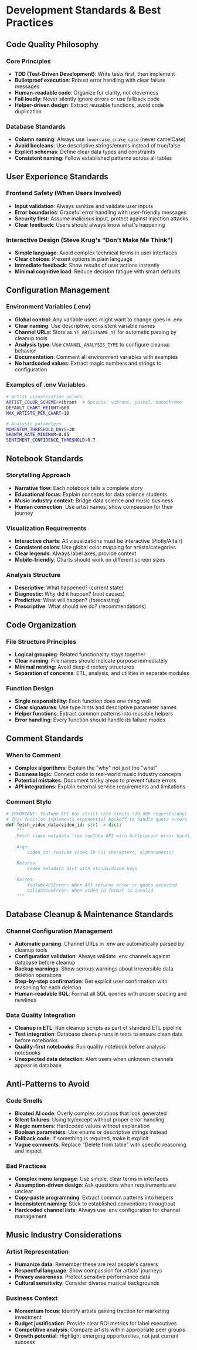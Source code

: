 # Development Standards & Best Practices

## Code Quality Philosophy

### Core Principles
- **TDD (Test-Driven Development)**: Write tests first, then implement
- **Bulletproof execution**: Robust error handling with clear failure messages
- **Human-readable code**: Organize for clarity, not cleverness
- **Fail loudly**: Never silently ignore errors or use fallback code
- **Helper-driven design**: Extract reusable functions, avoid code duplication

### Database Standards
- **Column naming**: Always use `lowercase_snake_case` (never camelCase)
- **Avoid booleans**: Use descriptive strings/enums instead of true/false
- **Explicit schemas**: Define clear data types and constraints
- **Consistent naming**: Follow established patterns across all tables

## User Experience Standards

### Frontend Safety (When Users Involved)
- **Input validation**: Always sanitize and validate user inputs
- **Error boundaries**: Graceful error handling with user-friendly messages
- **Security first**: Assume malicious input, protect against injection attacks
- **Clear feedback**: Users should always know what's happening

### Interactive Design (Steve Krug's "Don't Make Me Think")
- **Simple language**: Avoid complex technical terms in user interfaces
- **Clear choices**: Present options in plain language
- **Immediate feedback**: Show results of user actions instantly
- **Minimal cognitive load**: Reduce decision fatigue with smart defaults

## Configuration Management

### Environment Variables (.env)
- **Global control**: Any variable users might want to change goes in .env
- **Clear naming**: Use descriptive, consistent variable names
- **Channel URLs**: Store as `YT_ARTISTNAME_YT` for automatic parsing by cleanup tools
- **Analysis type**: Use `CHANNEL_ANALYSIS_TYPE` to configure cleanup behavior
- **Documentation**: Comment all environment variables with examples
- **No hardcoded values**: Extract magic numbers and strings to configuration

### Examples of .env Variables
```bash
# Artist visualization colors
ARTIST_COLOR_SCHEME=vibrant  # Options: vibrant, pastel, monochrome
DEFAULT_CHART_HEIGHT=600
MAX_ARTISTS_PER_CHART=10

# Analysis parameters  
MOMENTUM_THRESHOLD_DAYS=30
GROWTH_RATE_MINIMUM=0.05
SENTIMENT_CONFIDENCE_THRESHOLD=0.7
```

## Notebook Standards

### Storytelling Approach
- **Narrative flow**: Each notebook tells a complete story
- **Educational focus**: Explain concepts for data science students
- **Music industry context**: Bridge data science and music business
- **Human connection**: Use artist names, show compassion for their journey

### Visualization Requirements
- **Interactive charts**: All visualizations must be interactive (Plotly/Altair)
- **Consistent colors**: Use global color mapping for artists/categories
- **Clear legends**: Always label axes, provide context
- **Mobile-friendly**: Charts should work on different screen sizes

### Analysis Structure
- **Descriptive**: What happened? (current state)
- **Diagnostic**: Why did it happen? (root causes)
- **Predictive**: What will happen? (forecasting)
- **Prescriptive**: What should we do? (recommendations)

## Code Organization

### File Structure Principles
- **Logical grouping**: Related functionality stays together
- **Clear naming**: File names should indicate purpose immediately
- **Minimal nesting**: Avoid deep directory structures
- **Separation of concerns**: ETL, analysis, and utilities in separate modules

### Function Design
- **Single responsibility**: Each function does one thing well
- **Clear signatures**: Use type hints and descriptive parameter names
- **Helper functions**: Extract common patterns into reusable helpers
- **Error handling**: Every function should handle its failure modes

## Comment Standards

### When to Comment
- **Complex algorithms**: Explain the "why" not just the "what"
- **Business logic**: Connect code to real-world music industry concepts
- **Potential mistakes**: Document tricky areas to prevent future errors
- **API integrations**: Explain external service requirements and limitations

### Comment Style
```python
# IMPORTANT: YouTube API has strict rate limits (10,000 requests/day)
# This function implements exponential backoff to handle quota errors
def fetch_video_data(video_id: str) -> dict:
    """
    Fetch video metadata from YouTube API with bulletproof error handling.
    
    Args:
        video_id: YouTube video ID (11 characters, alphanumeric)
        
    Returns:
        Video metadata dict with standardized keys
        
    Raises:
        YouTubeAPIError: When API returns error or quota exceeded
        ValidationError: When video_id format is invalid
    """
```

## Database Cleanup & Maintenance Standards

### Channel Configuration Management
- **Automatic parsing**: Channel URLs in .env are automatically parsed by cleanup tools
- **Configuration validation**: Always validate .env channels against database before cleanup
- **Backup warnings**: Show serious warnings about irreversible data deletion operations
- **Step-by-step confirmation**: Get explicit user confirmation with reasoning for each deletion
- **Human-readable SQL**: Format all SQL queries with proper spacing and newlines

### Data Quality Integration
- **Cleanup in ETL**: Run cleanup scripts as part of standard ETL pipeline
- **Test integration**: Database cleanup runs in tests to ensure clean data before notebooks
- **Quality-first notebooks**: Run quality notebook before analysis notebooks
- **Unexpected data detection**: Alert users when unknown channels appear in database

## Anti-Patterns to Avoid

### Code Smells
- **Bloated AI code**: Overly complex solutions that look generated
- **Silent failures**: Using try/except without proper error handling
- **Magic numbers**: Hardcoded values without explanation
- **Boolean parameters**: Use enums or descriptive strings instead
- **Fallback code**: If something is required, make it explicit
- **Vague comments**: Replace "Delete from table" with specific reasoning and impact

### Bad Practices
- **Complex menu language**: Use simple, clear terms in interfaces
- **Assumption-driven design**: Ask questions when requirements are unclear
- **Copy-paste programming**: Extract common patterns into helpers
- **Inconsistent naming**: Stick to established conventions throughout
- **Hardcoded channel lists**: Always use .env configuration for channel management

## Music Industry Considerations

### Artist Representation
- **Humanize data**: Remember these are real people's careers
- **Respectful language**: Show compassion for artists' journeys
- **Privacy awareness**: Protect sensitive performance data
- **Cultural sensitivity**: Consider diverse musical backgrounds

### Business Context
- **Momentum focus**: Identify artists gaining traction for marketing investment
- **Budget justification**: Provide clear ROI metrics for label executives
- **Competitive analysis**: Compare artists within appropriate peer groups
- **Growth potential**: Highlight emerging opportunities, not just current success